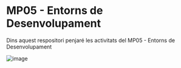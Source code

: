 # MP05 - Entorns de Desenvolupament
Dins aquest respositori penjaré les activitats del MP05 - Entorns de Desenvolupament

![image](https://user-images.githubusercontent.com/113586070/191449141-41eb85f8-3d61-46df-9341-488b8eafbe4e.png)
